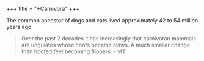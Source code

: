 +++
title = "+Carnivora"
+++

The common ancestor of dogs and cats lived approximately 42 to 54 million years ago



> Over the past 2 decades it has increasingly that carnivoran mammals are ungulates whose hoofs became claws. A much smaller change than hoofed feet becoming flippers. - MT

